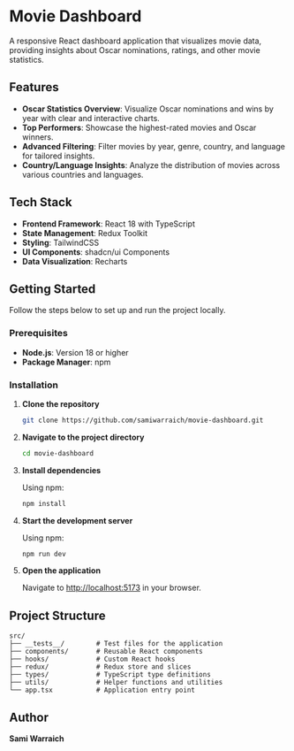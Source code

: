 # Movie Dashboard

A responsive React dashboard application that visualizes movie data, providing insights about Oscar nominations, ratings, and other movie statistics.

## Features

- **Oscar Statistics Overview**: Visualize Oscar nominations and wins by year with clear and interactive charts.
- **Top Performers**: Showcase the highest-rated movies and Oscar winners.
- **Advanced Filtering**: Filter movies by year, genre, country, and language for tailored insights.
- **Country/Language Insights**: Analyze the distribution of movies across various countries and languages.

## Tech Stack

- **Frontend Framework**: React 18 with TypeScript
- **State Management**: Redux Toolkit
- **Styling**: TailwindCSS
- **UI Components**: shadcn/ui Components
- **Data Visualization**: Recharts

## Getting Started

Follow the steps below to set up and run the project locally.

### Prerequisites

- **Node.js**: Version 18 or higher
- **Package Manager**: npm

### Installation

1. **Clone the repository**

   ```bash
   git clone https://github.com/samiwarraich/movie-dashboard.git
   ```

2. **Navigate to the project directory**

   ```bash
   cd movie-dashboard
   ```

3. **Install dependencies**

   Using npm:

   ```bash
   npm install
   ```

4. **Start the development server**

   Using npm:

   ```bash
   npm run dev
   ```

5. **Open the application**

   Navigate to [http://localhost:5173](http://localhost:5173) in your browser.

## Project Structure

```
src/
├── __tests__/        # Test files for the application
├── components/       # Reusable React components
├── hooks/            # Custom React hooks
├── redux/            # Redux store and slices
├── types/            # TypeScript type definitions
├── utils/            # Helper functions and utilities
└── app.tsx           # Application entry point
```

## Author

**Sami Warraich**
